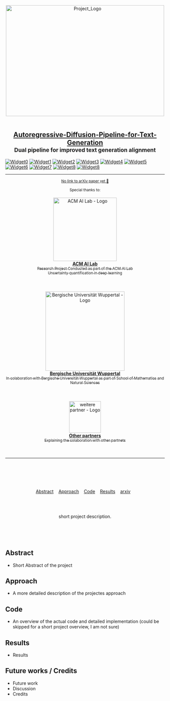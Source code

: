 <div align="center">
	<img width="500" height="350" src="media/logo.png" alt="Project_Logo">
	<br>
	<br>
	<div>
		<h2>
			<a href="https://link">Autoregressive-Diffusion-Pipeline-for-Text-Generation</a>
			<br>
			<sup>Dual pipeline for improved text generation alignment</sup>
		</h2>
	</div>
</div>  

[![Widget0](https://img.shields.io/badge/contributers-Just_me-blue)](link)
[![Widget1](https://img.shields.io/badge/lead_developer-Me-blue)](link)
[![Widget2](https://img.shields.io/badge/mentor-Myself-blue)](link)
[![Widget3](https://img.shields.io/badge/version-0.1-blue)](link)
[![Widget4](https://img.shields.io/badge/project_status-Active-blue)](link)
[![Widget5](https://img.shields.io/badge/last_update-March_2025-blue)](link)
[![Widget6](https://img.shields.io/badge/languages_used-Python-green)](link)
[![Widget7](https://img.shields.io/badge/lines_of_code-0-green)](link)
[![Widget8](https://img.shields.io/badge/build_size-0_kb-green)](link)
[![Widget8](https://img.shields.io/badge/GitHub_Stars-⭐_0-gray)](link)

<div align="center">	
	<hr>
	<p>
		<p>
			<sup>
				<a href="https://link">No link to arXiv paper yet 📖</a>
			</sup>
		</p>
		<sup>Special thanks to:</sup>
		<br>
		<br>
		<a href="link acm ai lab">
			<div>
				<img width="200" src="media/ACM_AI_Lab_Logo_Black.png" alt="ACM AI Lab - Logo">
    			</div>
			<b>ACM AI Lab</b>
			<div>
				<sub>Research Project Conducted as part of the ACM AI Lab</sub><br>
				<sub>Uncertainty quantification in deep learning</sub>
			</div>
		</a>
		<br>
		<br>
		<br>
		<a href="https://link uni wuppertal">
			<div>
				<img src="media/BUW_Logo.jpg" width="250" alt="Bergische Universität Wuppertal - Logo">
			</div>
			<b>Bergische Universität Wuppertal</b>
			<div>
				<sub>In colaboration with Bergische Universität Wuppertal as part of School of Mathematics and Natural Sciences</sub>
			</div>
		</a>
    <br>
		<br>
		<br>
		<a href="link weitere partner">
			<div>
				<img src="media/missing.png" width="100" alt="weitere partner - Logo">
			</div>
			<b>Other partners</b>
			<div>
				<sub>Explaining the colaboration with other partnets </sub>
			</div>
		</a>
		<br>
		<br>
	</p>
	<hr>
	<br>
	<br>
	<br>
	<br>
</div>
<p align="center">
	<a href="link">Abstract</a>&nbsp;&nbsp;&nbsp;
	<a href="link">Approach</a>&nbsp;&nbsp;&nbsp;
	<a href="link">Code</a>&nbsp;&nbsp;&nbsp;
	<a href="link">Results</a>&nbsp;&nbsp;&nbsp;
	<a href="link">arxiv</a>&nbsp;&nbsp;&nbsp;
</p>
<br>
<br>
<p align="center">
	short project description.
</p>
<br>
<br>
<br>

## Abstract

- Short Abstract of the project

## Approach

- A more detailed description of the projectes approach


## Code

- An overview of the actual code and detailed implementation (could be skipped for a short project overview, I am not sure)

  
## Results

- Results


## Future works / Credits

- Future work
- Discussion
- Credits
